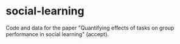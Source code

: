 # social-learning
Code and data for the paper "Quantifying effects of tasks on group performance in social learning" (accept).
